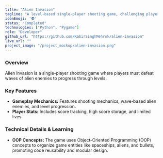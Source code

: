 ```yaml
---
title: "Alien Invasion"
tagline: "A level-based single-player shooting game, challenging players to defeat alien hordes and progress through increasing difficulty levels."
iconEmoji: '👽'
status: "Completed"
technologies: ["Python", "Pygame"] 
role: "Developer"
github_url: "https://github.com/KabirSinghMehrok/alien-invasion" 
live_url: ""
project_image: "/project_mockup/alien-invasion.png"
---
```


### Overview
Alien Invasion is a single-player shooting game where players must defeat waves of alien enemies to progress through levels.

### Key Features
- **Gameplay Mechanics:** Features shooting mechanics, wave-based alien enemies, and level progression.
- **Player Stats:** Includes score tracking, high score storage, and limited lives.

### Technical Details & Learning
- **OOP Concepts:** The game uses Object-Oriented Programming (OOP) concepts to organize game entities like spaceships, aliens, and bullets, promoting code reusability and modular design.